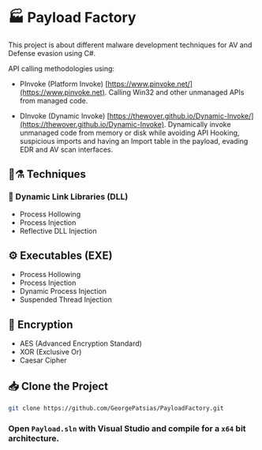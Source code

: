 # 🏭 Payload Factory
This project is about different malware development techniques for AV and Defense evasion using C#.

API calling methodologies using:
* PInvoke (Platform Invoke) [https://www.pinvoke.net/](https://www.pinvoke.net). Calling Win32 and other unmanaged APIs from managed code.

* DInvoke (Dynamic Invoke) [https://thewover.github.io/Dynamic-Invoke/](https://thewover.github.io/Dynamic-Invoke). Dynamically invoke unmanaged code from memory or disk while avoiding API Hooking, suspicious imports and having an Import table in the payload, evading EDR and AV scan interfaces.

## 🧬⚗️ Techniques

### 📃 Dynamic Link Libraries (DLL)
* Process Hollowing
* Process Injection
* Reflective DLL Injection

## ⚙️ Executables (EXE)
* Process Hollowing
* Process Injection
* Dynamic Process Injection
* Suspended Thread Injection

## 🔐 Encryption
* AES (Advanced Encryption Standard)
* XOR (Exclusive Or)
* Caesar Cipher

## 📥 Clone the Project
```bash
git clone https://github.com/GeorgePatsias/PayloadFactory.git
```
### Open `Payload.sln` with Visual Studio and compile for a `x64` bit architecture.
